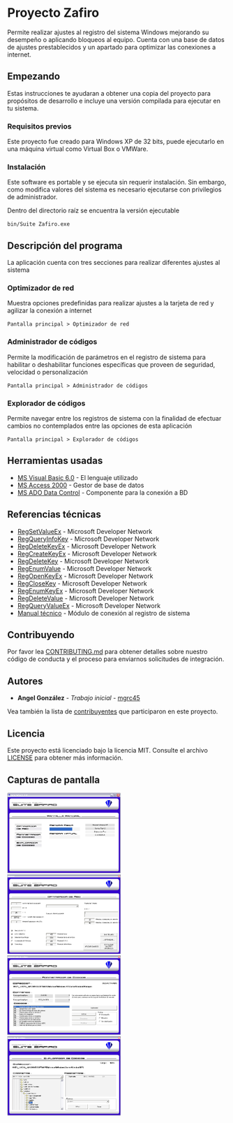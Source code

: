 # Proyecto Zafiro

Permite realizar ajustes al registro del sistema Windows mejorando su desempeño o aplicando bloqueos al equipo. Cuenta con una base de datos de ajustes prestablecidos y un apartado para optimizar las conexiones a internet.

## Empezando

Estas instrucciones te ayudaran a obtener una copia del proyecto para propósitos de desarrollo e incluye una versión compilada para ejecutar en tu sistema.

### Requisitos previos

Este proyecto fue creado para Windows XP de 32 bits, puede ejecutarlo en una máquina virtual como Virtual Box o VMWare. 

### Instalación

Este software es portable y se ejecuta sin requerir instalación. Sin embargo, como modifica valores del sistema es necesario ejecutarse con privilegios de administrador.

Dentro del directorio raíz se encuentra la versión ejecutable

```
bin/Suite Zafiro.exe
```

## Descripción del programa

La aplicación cuenta con tres secciones para realizar diferentes ajustes al sistema

### Optimizador de red

Muestra opciones predefinidas para realizar ajustes a la tarjeta de red y agilizar la conexión a internet

```
Pantalla principal > Optimizador de red
```

### Administrador de códigos

Permite la modificación de parámetros en el registro de sistema para habilitar o deshabilitar funciones específicas que proveen de seguridad, velocidad o personalización

```
Pantalla principal > Administrador de códigos
```

### Explorador de códigos

Permite navegar entre los registros de sistema con la finalidad de efectuar cambios no contemplados entre las opciones de esta aplicación

```
Pantalla principal > Explorador de códigos
```

## Herramientas usadas

* [MS Visual Basic 6.0](https://msdn.microsoft.com/en-us/vstudio/aa662927.aspx) - El lenguaje utilizado
* [MS Access 2000](http://office.microsoft.com/access) - Gestor de base de datos
* [MS ADO Data Control](https://msdn.microsoft.com/en-us/library/aa226568(v=vs.60).aspx) - Componente para la conexión a BD

## Referencias técnicas
* [RegSetValueEx](http://msdn2.microsoft.com/en-us/library/ms724923.aspx) - Microsoft Developer Network
* [RegQueryInfoKey](http://msdn2.microsoft.com/en-us/library/ms724902.aspx) - Microsoft Developer Network
* [RegDeleteKeyEx](http://msdn2.microsoft.com/en-us/library/ms724847.aspx) - Microsoft Developer Network
* [RegCreateKeyEx](http://msdn2.microsoft.com/en-us/library/ms724844.aspx) - Microsoft Developer Network
* [RegDeleteKey](http://msdn2.microsoft.com/en-us/library/ms724845.aspx) - Microsoft Developer Network
* [RegEnumValue](http://msdn2.microsoft.com/en-us/library/ms724865.aspx) - Microsoft Developer Network
* [RegOpenKeyEx](http://msdn2.microsoft.com/en-us/library/ms724897.aspx) - Microsoft Developer Network
* [RegCloseKey](http://msdn2.microsoft.com/en-us/library/ms724837.aspx) - Microsoft Developer Network
* [RegEnumKeyEx](http://msdn2.microsoft.com/en-us/library/ms724862.aspx) - Microsoft Developer Network
* [RegDeleteValue](http://msdn2.microsoft.com/en-us/library/ms724851.aspx) - Microsoft Developer Network
* [RegQueryValueEx](http://msdn2.microsoft.com/en-us/library/ms724911.aspx) - Microsoft Developer Network
* [Manual técnico](SZAF10001.pdf) - Módulo de conexión al registro de sistema

## Contribuyendo

Por favor lea [CONTRIBUTING.md](https://gist.github.com/PurpleBooth/b24679402957c63ec426) para obtener detalles sobre nuestro código de conducta y el proceso para enviarnos solicitudes de integración.

## Autores

* **Angel González** - *Trabajo inicial* - [mgrc45](https://github.com/mgrc45)

Vea también la lista de [contribuyentes](https://github.com/mgrc45/zafiro/contributors) que participaron en este proyecto.

## Licencia

Este proyecto está licenciado bajo la licencia MIT. Consulte el archivo [LICENSE](LICENSE) para obtener más información.

## Capturas de pantalla
<p>
<img src="imgs/main.png" width="260">
<img src="imgs/network.png" width="260">
<img src="imgs/manager.png" width="260">
<img src="imgs/explorer.png" width="260">
</p>
